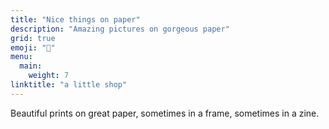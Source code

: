 ```yaml
---
title: "Nice things on paper"
description: "Amazing pictures on gorgeous paper"
grid: true
emoji: "💸"
menu:
  main:
    weight: 7
linktitle: "a little shop"
---
```


Beautiful prints on great paper, sometimes in a frame, sometimes in a zine.
